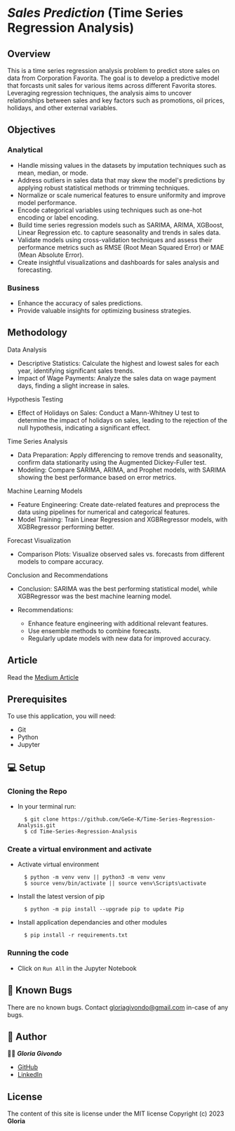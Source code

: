 # __*Sales Prediction*__ (Time Series Regression Analysis)

## Overview
This is a time series regression analysis problem to predict store sales on data from Corporation Favorita. The goal is to develop a predictive model that forcasts unit sales for various items across different Favorita stores. Leveraging regression techniques, the analysis aims to uncover relationships between sales and key factors such as promotions, oil prices, holidays, and other external variables.

## Objectives
### Analytical
- Handle missing values in the datasets by imputation techniques such as mean, median, or mode.
- Address outliers in sales data that may skew the model's predictions by applying robust statistical methods or trimming techniques.
- Normalize or scale numerical features to ensure uniformity and improve model performance.
- Encode categorical variables using techniques such as one-hot encoding or label encoding.
- Build time series regression models such as SARIMA, ARIMA, XGBoost, Linear Regression etc. to capture seasonality and trends in sales data.
- Validate models using cross-validation techniques and assess their performance metrics such as RMSE (Root Mean Squared Error) or MAE (Mean Absolute Error).
- Create insightful visualizations and dashboards for sales analysis and forecasting.

### Business
- Enhance the accuracy of sales predictions.
- Provide valuable insights for optimizing business strategies.

## Methodology
Data Analysis

-  Descriptive Statistics: Calculate the  highest and lowest sales for each year, identifying significant sales trends.
- Impact of Wage Payments: Analyze the sales data on wage payment days, finding a slight increase in sales.

Hypothesis Testing

- Effect of Holidays on Sales: Conduct a Mann-Whitney U test to determine the impact of holidays on sales, leading to the rejection of the null hypothesis, indicating a significant effect.

Time Series Analysis

- Data Preparation: Apply differencing to remove trends and seasonality, confirm data stationarity using the Augmented Dickey-Fuller test.
- Modeling: Compare SARIMA, ARIMA, and Prophet models, with SARIMA showing the best performance based on error metrics.

Machine Learning Models

- Feature Engineering: Create date-related features and preprocess the data using pipelines for numerical and categorical features.
- Model Training: Train Linear Regression and XGBRegressor models, with XGBRegressor performing better.

Forecast Visualization

- Comparison Plots: Visualize observed sales vs. forecasts from different models to compare accuracy.

Conclusion and Recommendations

- Conclusion: SARIMA was the best performing statistical model, while XGBRegressor was the best machine learning model.

- Recommendations:
    - Enhance feature engineering with additional relevant features.
    - Use ensemble methods to combine forecasts.
    - Regularly update models with new data for improved accuracy.

## Article
Read the [Medium Article](https://medium.com/@gloriagivondo/predicting-sales-with-time-series-regression-a-project-at-corporation-favorita-ea74a601e665)

## Prerequisites
To use this application, you will need:
- Git
- Python
- Jupyter

## 💻 Setup
### Cloning the Repo
* In your terminal run:

        $ git clone https://github.com/GeGe-K/Time-Series-Regression-Analysis.git
        $ cd Time-Series-Regression-Analysis
        
### Create a virtual environment and activate
* Activate virtual environment

        $ python -m venv venv || python3 -m venv venv
        $ source venv/bin/activate || source venv\Scripts\activate

* Install the latest version of pip

        $ python -m pip install --upgrade pip to update Pip

* Install application dependancies and other modules

        $ pip install -r requirements.txt

### Running the code
* Click on `Run All` in the Jupyter Notebook

## 🐛 Known Bugs
There are no known bugs. Contact gloriagivondo@gmail.com in-case of any bugs.

## 📜 Author 
👩‍💻 __*Gloria Givondo*__
- [GitHub](https://github.com/GeGe-K)
- [LinkedIn](https://www.linkedin.com/in/gloria-givondo/)

## License
The content of this site is license under the MIT license
Copyright (c) 2023 **Gloria**
